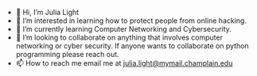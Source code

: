 - 👋 Hi, I’m Julia Light
- 👀 I’m interested in learning how to protect people from online hacking.
- 🌱 I’m currently learning Computer Networking and Cybersecurity.
- 💞️ I’m looking to collaborate on anything that involves computer networking or cyber security. If anyone wants to collaborate on python programming please reach out.
- 📫 How to reach me email me at julia.light@mymail.champlain.edu

<!---
JuliaLightCNCS/JuliaLightCNCS is a ✨ special ✨ repository because its `README.md` (this file) appears on your GitHub profile.
You can click the Preview link to take a look at your changes.
--->
